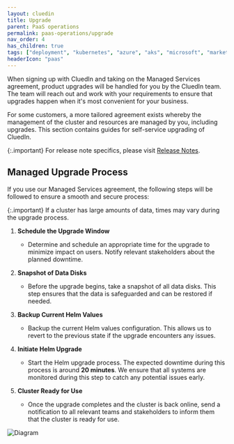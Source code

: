 ```yaml
---
layout: cluedin
title: Upgrade
parent: PaaS operations
permalink: paas-operations/upgrade
nav_order: 4
has_children: true
tags: ["deployment", "kubernetes", "azure", "aks", "microsoft", "marketplace", "azure-marketplace"]
headerIcon: "paas"
---
```


When signing up with CluedIn and taking on the Managed Services agreement, product upgrades will be handled for you by the CluedIn team. The team will reach out and work with your requirements to ensure that upgrades happen when it's most convenient for your business.

For some customers, a more tailored agreement exists whereby the management of the cluster and resources are managed by you, including upgrades. This section contains guides for self-service upgrading of CluedIn.

{:.important}
For release note specifics, please visit [Release Notes](/release-notes).

## Managed Upgrade Process

If you use our Managed Services agreement, the following steps will be followed to ensure a smooth and secure process:

{:.important}
If a cluster has large amounts of data, times may vary during the upgrade process.

1. **Schedule the Upgrade Window**  
   - Determine and schedule an appropriate time for the upgrade to minimize impact on users. Notify relevant stakeholders about the planned downtime.

2. **Snapshot of Data Disks**  
   - Before the upgrade begins, take a snapshot of all data disks. This step ensures that the data is safeguarded and can be restored if needed.

3. **Backup Current Helm Values**  
   - Backup the current Helm values configuration. This allows us to revert to the previous state if the upgrade encounters any issues.

4. **Initiate Helm Upgrade**  
   - Start the Helm upgrade process. The expected downtime during this process is around **20 minutes**. We ensure that all systems are monitored during this step to catch any potential issues early.

5. **Cluster Ready for Use**  
   - Once the upgrade completes and the cluster is back online, send a notification to all relevant teams and stakeholders to inform them that the cluster is ready for use.

  ![Diagram](../assets/images/upgrade/upgrade-process-diagram.png)
